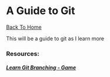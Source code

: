 A Guide to Git
==============

[Back To Home](..)

This will be a guide to git as I learn more

### Resources:
##### [Learn Git Branching - Game](http://pcottle.github.io/learnGitBranching/)